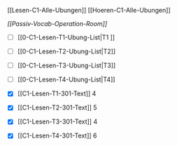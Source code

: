 [[Lesen-C1-Alle-Ubungen]]
[[Hoeren-C1-Alle-Ubungen]]

*[[Passiv-Vocab-Operation-Room]]*

- [ ] [[0-C1-Lesen-T1-Ubung-List|T1 ]] 
- [ ] [[0-C1-Lesen-T2-Ubung-List|T2]]  
- [ ] [[0-C1-Lesen-T3-Ubung-List|T3]]  
- [ ] [[0-C1-Lesen-T4-Ubung-List|T4]]


- [x] [[C1-Lesen-T1-301-Text]] 4
- [x] [[C1-Lesen-T2-301-Text]] 5
- [x] [[C1-Lesen-T3-301-Text]] 4
- [x] [[C1-Lesen-T4-301-Text]]  6


